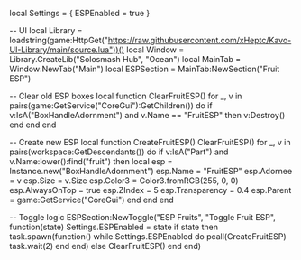 local Settings = {
    ESPEnabled = true
}

-- UI
local Library = loadstring(game:HttpGet("https://raw.githubusercontent.com/xHeptc/Kavo-UI-Library/main/source.lua"))()
local Window = Library.CreateLib("Solosmash Hub", "Ocean")
local MainTab = Window:NewTab("Main")
local ESPSection = MainTab:NewSection("Fruit ESP")

-- Clear old ESP boxes
local function ClearFruitESP()
    for _, v in pairs(game:GetService("CoreGui"):GetChildren()) do
        if v:IsA("BoxHandleAdornment") and v.Name == "FruitESP" then
            v:Destroy()
        end
    end
end

-- Create new ESP
local function CreateFruitESP()
    ClearFruitESP()
    for _, v in pairs(workspace:GetDescendants()) do
        if v:IsA("Part") and v.Name:lower():find("fruit") then
            local esp = Instance.new("BoxHandleAdornment")
            esp.Name = "FruitESP"
            esp.Adornee = v
            esp.Size = v.Size
            esp.Color3 = Color3.fromRGB(255, 0, 0)
            esp.AlwaysOnTop = true
            esp.ZIndex = 5
            esp.Transparency = 0.4
            esp.Parent = game:GetService("CoreGui")
        end
    end
end

-- Toggle logic
ESPSection:NewToggle("ESP Fruits", "Toggle Fruit ESP", function(state)
    Settings.ESPEnabled = state
    if state then
        task.spawn(function()
            while Settings.ESPEnabled do
                pcall(CreateFruitESP)
                task.wait(2)
            end
        end)
    else
        ClearFruitESP()
    end
end)
